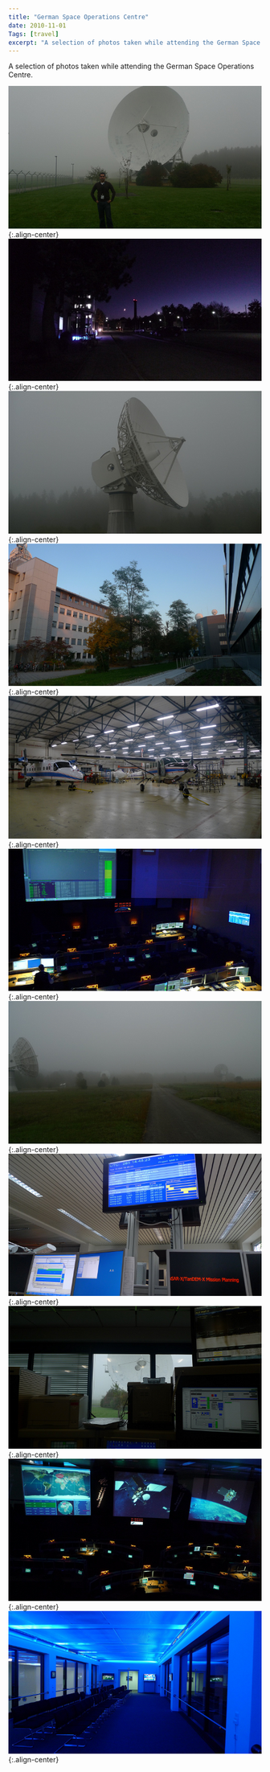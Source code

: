 ```yaml
---
title: "German Space Operations Centre"
date: 2010-11-01
Tags: [travel]
excerpt: "A selection of photos taken while attending the German Space Operations Centre"
---
```


A selection of photos taken while attending the German Space Operations Centre.

![GSOC01](/images/photograph/GSOC01.png "GSOC01"){:.align-center}
![GSOC02](/images/photograph/GSOC02.png "GSOC02"){:.align-center}
![GSOC03](/images/photograph/GSOC03.png "GSOC03"){:.align-center}
![GSOC04](/images/photograph/GSOC04.png "GSOC04"){:.align-center}
![GSOC05](/images/photograph/GSOC05.png "GSOC05"){:.align-center}
![GSOC06](/images/photograph/GSOC06.png "GSOC06"){:.align-center}
![GSOC07](/images/photograph/GSOC07.png "GSOC07"){:.align-center}
![GSOC08](/images/photograph/GSOC08.png "GSOC08"){:.align-center}
![GSOC09](/images/photograph/GSOC09.png "GSOC09"){:.align-center}
![GSOC10](/images/photograph/GSOC10.png "GSOC10"){:.align-center}
![GSOC11](/images/photograph/GSOC11.png "GSOC11"){:.align-center}
